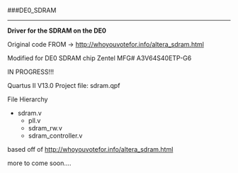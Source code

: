 ###DE0_SDRAM
***
**Driver for the SDRAM on the DE0**

Original code FROM -> http://whoyouvotefor.info/altera_sdram.html

Modified for DE0 SDRAM chip Zentel MFG# A3V64S40ETP-G6

IN PROGRESS!!!

Quartus II V13.0 Project file: sdram.qpf

File Hierarchy 
- sdram.v
  - pll.v
  - sdram_rw.v
  - sdram_controller.v

based off of http://whoyouvotefor.info/altera_sdram.html

more to come soon....
